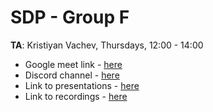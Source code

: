 # SDP - Group F

**TA**: Kristiyan Vachev, Thursdays, 12:00 - 14:00

- Google meet link - [here](https://meet.google.com/tab-fxhj-djd)
- Discord channel - [here](https://discord.gg/Z68u6Cnq)
- Link to presentations - [here](https://drive.google.com/drive/folders/1943obhgy-aRQAjuaQP6r9xNI_RTn-VH5?usp=sharing)
- Link to recordings - [here](https://drive.google.com/drive/u/2/folders/1mrzgCaRLUBmamYTRpdHnJPpzxF4RB7fr)
